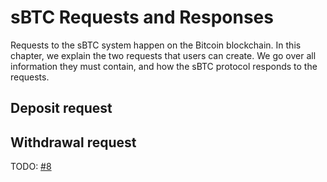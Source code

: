# sBTC Requests and Responses
Requests to the sBTC system happen on the Bitcoin blockchain. In this chapter, we explain the two requests that users can create. We go over all information they must contain, and how the sBTC protocol responds to the requests.

## Deposit request

## Withdrawal request


TODO: [#8](https://github.com/stacks-network/sbtc-docs/issues/8)
